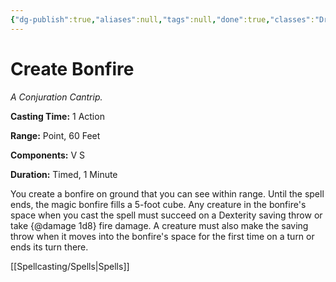 ```yaml
---
{"dg-publish":true,"aliases":null,"tags":null,"done":true,"classes":"Druid, Sorcerer, Warlock, Wizard, Artificer,","spellLevel":0,"school":"Conjuration","source":"XGE","permalink":"/spells/create-bonfire/","dgHomeLink":false,"dgPassFrontmatter":true}
---
```


# Create Bonfire
*A Conjuration Cantrip.*

**Casting Time:** 1 Action

**Range:** Point, 60 Feet

**Components:** V S 

**Duration:** Timed, 1 Minute

You create a bonfire on ground that you can see within range. Until the spell ends, the magic bonfire fills a 5-foot cube. Any creature in the bonfire's space when you cast the spell must succeed on a Dexterity saving throw or take {@damage 1d8} fire damage. A creature must also make the saving throw when it moves into the bonfire's space for the first time on a turn or ends its turn there.

[[Spellcasting/Spells|Spells]]